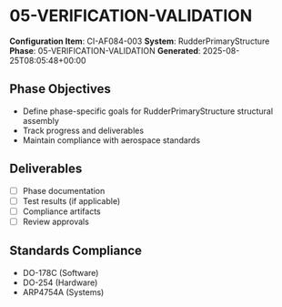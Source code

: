 # 05-VERIFICATION-VALIDATION

**Configuration Item**: CI-AF084-003
**System**: RudderPrimaryStructure
**Phase**: 05-VERIFICATION-VALIDATION
**Generated**: 2025-08-25T08:05:48+00:00

## Phase Objectives
- Define phase-specific goals for RudderPrimaryStructure structural assembly
- Track progress and deliverables
- Maintain compliance with aerospace standards

## Deliverables
- [ ] Phase documentation
- [ ] Test results (if applicable)
- [ ] Compliance artifacts
- [ ] Review approvals

## Standards Compliance
- DO-178C (Software)
- DO-254 (Hardware)
- ARP4754A (Systems)

